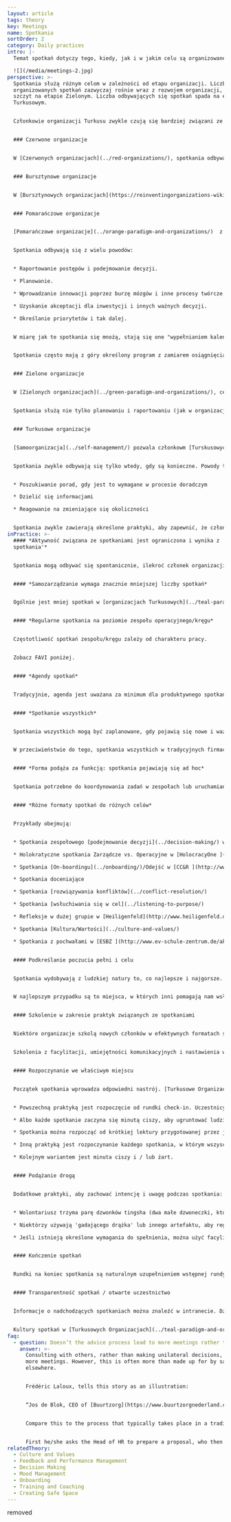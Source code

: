 ```yaml
---
layout: article
tags: theory
key: Meetings
name: Spotkania
sortOrder: 2
category: Daily practices
intro: |-
  Temat spotkań dotyczy tego, kiedy, jak i w jakim celu są organizowane.

  ![](/media/meetings-2.jpg)
perspective: >-
  Spotkania służą różnym celom w zależności od etapu organizacji. Liczba
  organizowanych spotkań zazwyczaj rośnie wraz z rozwojem organizacji, osiągając
  szczyt na etapie Zielonym. Liczba odbywających się spotkań spada na etapie
  Turkusowym.


  Członkowie organizacji Turkusu zwykle czują się bardziej związani ze sobą i z pracą i potrzebują mniej spotkań, aby zaplanować lub rozwiązać problemy.


  ### Czerwone organizacje


  W [Czerwonych organizacjach](../red-organizations/), spotkania odbywają się, gdy Szef uzna je za konieczne. Mogą być zwoływane w celu ogłaszania informacji, wydawania wyroków lub przeprowadzania ceremonii. Czasami są zwoływane, aby zasięgnąć porady lub zebrać informacje.


  ### Bursztynowe organizacje


  W [Bursztynowych organizacjach](https://reinventingorganizations-wiki.netlify.app/theory/amber-paradigm-and-organizations/), spotkania są ważną metodą kontroli hierarchicznej. Służą do zbierania, destylowania i przekazywania informacji w górę i w dół organizacji. Kieruje nimi osoba zajmująca najwyższe pozycje w rankingu. Na pozostałych spoczywa obowiązek przygotowania się do zgłaszania informacji lub udzielania odpowiedzi w razie potrzeby.  


  ### Pomarańczowe organizacje


  [Pomarańczowe organizacje](../orange-paradigm-and-organizations/)  z uwagą zarządzają wydajnością, aby zapewnić osiągnięcie celów i zadań. Wymaga to regularnych (cotygodniowych/miesięcznych/kwartalnych/rocznych) spotkań na większości szczebli organizacji.


  Spotkania odbywają się z wielu powodów:


  * Raportowanie postępów i podejmowanie decyzji.

  * Planowanie.

  * Wprowadzanie innowacji poprzez burzę mózgów i inne procesy twórcze.

  * Uzyskanie akceptacji dla inwestycji i innych ważnych decyzji.

  * Określanie priorytetów i tak dalej.


  W miarę jak te spotkania się mnożą, stają się one "wypełnianiem kalendarzy" dla zapracowanych menedżerów wyższego szczebla. Jeszcze do niedawna oznaczało to często duże podróże dla tych, którzy są zatrudnieni w organizacjach międzynarodowych.


  Spotkania często mają z góry określony program z zamiarem osiągnięcia jasnych rezultatów. Ceniona jest racjonalna dyskusja i logiczne argumenty. Jednak osobiste plany nigdy nie są zbyt daleko ukryte i mogą potencjalnie podważać cele organizacyjne.


  ### Zielone organizacje


  W [Zielonych organizacjach](../green-paradigm-and-organizations/), celem jest by służyć wielu interesariuszom z równością, szacunkiem i włączeniem. To wymaga spotkania z nimi. Konsensus jest ceniony, ale jego osiągnięcie może być wyczerpujące.


  Spotkania służą nie tylko planowaniu i raportowaniu (jak w organizacjach Pomarańczowych), ale także podtrzymywaniu poczucia własności, integracji i upodmiotowienia: innymi słowy, tworzenia kultury opartej na wartościach. W rezultacie praktyki spotkań są bardziej zorientowane na podstawowe procesy w grupie.


  ### Turkusowe organizacje


  [Samoorganizacja](../self-management/) pozwala członkowm [Turskusowych organizacji](../teal-paradigm-and-organizations/) brać odpowiedzialność za podejmowanie decyzji bez potrzeby uzyskania zgody lub konsensusu. W rezultacie zwykle wymaganych jest znacznie mniej spotkań.


  Spotkania zwykle odbywają się tylko wtedy, gdy są konieczne. Powody to:


  * Poszukiwanie porad, gdy jest to wymagane w procesie doradczym

  * Dzielić się informacjami

  * Reagowanie na zmieniające się okoliczności


  Spotkania zwykle zawierają określone praktyki, aby zapewnić, że członkowie angażują się wzajemnie i realizują cel spotkania w sposób produktywny i pełen szacunku. Nowi dołączający są zwykle szkoleni w tych procesach, aby mogli w nich w pełni uczestniczyć.
inPractice: >-
  #### *Aktywność związana ze spotkaniami jest ograniczona i wynika z 'potrzeby
  spotkania'*


  Spotkania mogą odbywać się spontanicznie, ilekroć członek organizacji wyczuje potrzebę i przejmuje inicjatywę. Struktury spotkań i facylitacja wspierają ducha [samoorganizacji](../self-management/). Zwiększona przejrzystość w organizacjach Turkusu zmniejsza liczbę i długość niektórych spotkań. Podczas spotkań zwraca się uwagę na stosowanie określonych praktyk, które sprzyjają poczuciu [pełni](../wholeness/).


  #### *Samozarządzanie wymaga znacznie mniejszej liczby spotkań*


  Ogólnie jest mniej spotkań w [organizacjach Turkusowych](../teal-paradigm-and-organizations/). W tradycyjnej strukturze piramidy spotkania są potrzebne w celu gromadzenia, obrabiana, filtrowania i przesyłania informacji, które przepływają w górę i w dół łańcucha dowodzenia. W strukturach samozarządzających odpada potrzeba wielu takich spotkań. Podczas gdy w [Zielonych organizacjach](../green-paradigm-and-organizations/) spotkania mogą być sposobem budowania 'oddolnego' zaangażowania , jest ono już 'wbudowane' w samozarządzającą się strukturę.


  #### *Regularne spotkania na poziomie zespołu operacyjnego/kręgu*


  Częstotliwość spotkań zespołu/kręgu zależy od charakteru pracy.


  Zobacz FAVI poniżej. 


  #### *Agendy spotkań*


  Tradycyjnie, agenda jest uważana za minimum dla produktywnego spotkania. Ale niekoniecznie w Turkusowym miejscu pracy. Wiele z ich zaplanowanych spotkań nie ma z góry ustalonego porządku. Raczej jest się kształtowany na początku i opiera się na tematach, które przyniosą uczestnicy, ponieważ są dla nich ważne. Dzięki temu spotkania są pełne energii, celowe i angażujące. Zaangażowanie jest rzeczywistym i aktualnym zainteresowaniem; nie jest tworzony poprzez rutynowe podejście.


  #### *Spotkanie wszystkich*


  Spotkania wszystkich mogą być zaplanowane, gdy pojawią się nowe i ważne informacje do przekazania: wyniki kwartalne, roczne badanie wartości, strategiczny punkt zwrotny i tak dalej. Informacje nie są po prostu "przedstawiane" odgórnie - są dyskutowane i debatowane. Pytania mogą padać podczas spotkania z dowolnej strony; można wyładować frustracje; albo spontanicznie świętować osiągnięcia. W grę wchodzi coś więcej niż zwykła wymiana informacji. Zaufanie do organizacji i jej wartości są testowane i potwierdzane. Czy starszyzna będzie szczera, pokorna i wrażliwa? Czy zmierzą się z trudnymi pytaniami? Czy zaangażują całą grupę?


  W przeciwieństwie do tego, spotkania wszystkich w tradycyjnych firmach są zwykle oparte na prezentacji - lub unika się ich ze względu na ich nieprzewidywalność i ryzyko.


  #### *Forma podąża za funkcją: spotkania pojawiają się ad hoc*


  Spotkania potrzebne do koordynowania zadań w zespołach lub uruchamiania specjalnych projektów pojawiają się spontanicznie. To organiczny sposób organizacji. 


  #### *Różne formaty spotkań do różnych celów*


  Przykłady obejmują:


  * Spotkania zespołowego [podejmowanie decyzji](../decision-making/) w [Buurtzorg ](http://www.buurtzorgnederland.com/)

  * Holokratyczne spotkania Zarządcze vs. Operacyjne w [HolocracyOne ](http://www.holacracy.org/)

  * Spotkania [On-boardingu](../onboarding/)/Odejść w [CC&R ](http://www.couragerenewal.org/)

  * Spotkania doceniające

  * Spotkania [rozwiązywania konfliktów](../conflict-resolution/)

  * Spotkania [wsłuchiwania się w cel](../listening-to-purpose/)

  * Refleksje w dużej grupie w [Heiligenfeld](http://www.heiligenfeld.de/)

  * Spotkania [Kultura/Wartości](../culture-and-values/)

  * Spotkania z pochwałami w [ESBZ ](http://www.ev-schule-zentrum.de/aktuell/)


  #### Podkreślanie poczucia pełni i celu


  Spotkania wydobywają z ludzkiej natury to, co najlepsze i najgorsze.


  W najlepszym przypadku są to miejsca, w których inni pomagają nam wsłuchać się w to, na czym naprawdę nam zależy. Ale spotkania mogą być również polem gry dla ego. Aby czuć się bezpiecznie, niektórzy starają się zdominować postępowanie. Inni się wycofują. W organizacjach samozarządzających się brak szefa usuwa niektóre z tych obaw z przestrzeni. Ale w grupie współpracowników równie dobrze może dominować ego. Różnorodne podejścia wspierają produktywne interakcje zgodne z [pełnią](/wholeness/) i [celem](../listening-to-purpose/).


  #### Szkolenie w zakresie praktyk związanych ze spotkaniami


  Niektóre organizacje szkolą nowych członków w efektywnych formatach spotkań. Nowi członkowie muszą czuć się komfortowo, aby uczestniczyć w procedurach decyzyjnych.


  Szkolenia z facylitacji, umiejętności komunikacyjnych i nastawienia wspierają kolegialność, budowanie zaufania i rozwiązywanie napięć.


  #### Rozpoczynanie we właściwym miejscu


  Początek spotkania wprowadza odpowiedni nastrój. [Turkusowe Organizacje](../teal-paradigm-and-organizations/) mogą używać następujących praktyk:


  * Powszechną praktyką jest rozpoczęcie od rundki check-in. Uczestnicy opowiadają, jak się czują w chwili, gdy wchodzą. To pomaga wszystkim wsłuchiwać się w siebie, swoje ciała i wrażenia oraz budować świadomość. Nazwanie emocji często wystarczy, aby sobie z nimi poradzić. W ten sposób praktyka ta pomaga uczestnikom uwolnić się od rozpraszania, jednocześnie wspierając wszystkich, aby byli obecni na bieżącym spotkaniu. 

  * Albo każde spotkanie zaczyna się minutą ciszy, aby ugruntować ludzi w danej chwili.

  * Spotkania można rozpocząć od krótkiej lektury przygotowanej przez jedną osobę. Po kilku chwilach ciszy uczestnicy dzielą się myślami, które to wywołało.

  * Inną praktyką jest rozpoczynanie każdego spotkania, w którym wszyscy dzielą się krótką historią o kimś, komu niedawno dziękowali. To podkreśla możliwość, wdzięczność, świętowanie i zaufanie.

  * Kolejnym wariantem jest minuta ciszy i / lub żart.


  #### Podążanie drogą


  Dodatkowe praktyki, aby zachować intencję i uwagę podczas spotkania:


  * Wolontariusz trzyma parę dzwonków tingsha (dwa małe dzwoneczki, które mogą wydawać kryształowy dźwięk). Jeśli poczuje, że podstawowe zasady nie są przestrzegane, może sprawić, że dzwonki zaśpiewają. Nikt nie może mówić, dopóki dźwięk dzwonka nie ucichnie. W ciszy wszyscy mogą zastanowić się nad pytaniem: „Czy służę tematowi, o którym rozmawiamy?”

  * Niektórzy używają 'gadającego drążka' lub innego artefaktu, aby regulować zmianę mówiącego, spowalniać rozmowę i poprawiać jakość słuchania.

  * Jeśli istnieją określone wymagania do spełnienia, można użyć facylitatora. W pewnych okolicznościach może to być zewnętrzny moderator.


  #### Kończenie spotkań


  Rundki na koniec spotkania są naturalnym uzupełnieniem wstępnej rundy check-in. Pozostawiają każdemu poczucie wpływu spotkania. Chwila ciszy to kolejny sposób na refleksję i zakończenie.


  #### Transparentność spotkań / otwarte uczestnictwo


  Informacje o nadchodzących spotkaniach można znaleźć w intranecie. Dzięki temu każdy, kto chce podzielić się obawami lub pomysłami, może wziąć w nim udział. Ta przejrzystość może rozciągać się na osoby z zewnątrz za pośrednictwem transmisji strumieniowej w Internecie. Niektórzy twierdzą, że ta przejrzystość skutkuje ściślejszymi relacjami z ich zewnętrznymi partnerami.


  Kultury spotkań w [Turkusowych Organizacjach](../teal-paradigm-and-organizations/) przyjęły niektóre z ‘alternatywnych formatów spotkań’ takich jak Open Space, Art of Hosting, World Café etc.
faq:
  - question: Doesn’t the advice process lead to more meetings rather than less?
    answer: >-
      Consulting with others, rather than making unilateral decisions, may mean
      more meetings. However, this is often more than made up for by savings
      elsewhere.


      Frédéric Laloux, tells this story as an illustration:


      “Jos de Blok, CEO of [Buurtzorg](https://www.buurtzorgnederland.com/), often applies the advice process by posting a blog note to the Buurtzorg web in the evening, proposing suggestions for new initiatives and decisions and asking for advice from all the members of the organization. 24 hours later, 50-80% of the employees will have read and perhaps commented. Maybe the overwhelming response is "yes, this is fine", in which case the decision can just be effectuated at this point. Alternatively, he will have received feedback on how he might be overlooking important negative consequences, or how this issue may be more complicated than he is aware off. In this case, he might revise his proposal accordingly and repost it, or sense the need to gather a voluntary group to deal with it. In any case this provides a swift [decision making process](../decision-making/) with very few meetings."


      Compare this to the process that typically takes place in a traditional 9000 employee hierarchy. Say the CEO wants to change overtime conditions:


      First he/she asks the Head of HR to prepare a proposal, who then asks someone more junior to do 'the staff work'. The junior drafts a proposal, maybe shows to a colleague and revises accordingly. Then the Head of HR goes over the draft, and suggests further refinements, before booking a meeting with the CEO who can make further changes. Then it goes to the executive committee...and so on...They want more revisions, and it goes down the line again, and back up again... It may now become political, bringing another layer of complications. If it is now approved, someone in internal communication works on it, and shows the CEO, again. Finally, it is cascaded to the managers who prepare presentations to make a team meetings. The total number meetings that may go into such a decision is huge.
relatedTheory:
  - Culture and Values
  - Feedback and Performance Management
  - Decision Making
  - Mood Management
  - Onboarding
  - Training and Coaching
  - Creating Safe Space
---
```

removed